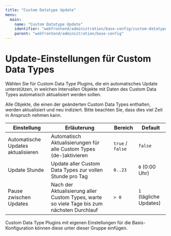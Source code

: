 ```yaml
---
title: "Custom Datatype Update"
menu:
  main:
    name: "Custom Datatype Update"
    identifier: "webfrontend/administration/base-config/custom-datatype-update"
    parent: "webfrontend/administration/base-config"
---
```


# Update-Einstellungen für Custom Data Types

Wählen Sie für Custom Data Type Plugins, die ein automatisches Update unterstützen, in welchen Intervallen Objekte mit Daten des Custom Data Types automatisch aktualisiert werden sollen.

Alle Objekte, die einen der geänderten Custom Data Types enthalten, werden aktualisiert und neu indiziert. Bitte beachten Sie, dass dies viel Zeit in Anspruch nehmen kann.

| Einstellung | Erläuterung | Bereich | Default |
| --- | --- | --- | --- |
| Automatische Updates aktualisieren | Automatisch Aktualisierungen für alle Custom Types (de-)aktivieren | `true` / `false` | `false` |
| Update Stunde | Update aller Custom Data Types zur vollen Stunde pro Tag| `0..23` | `0` (0:00 Uhr) |
| Pause zwischen Updates | Nach der Aktualisierung aller Custom Types, warte so viele Tage bis zum nächsten Durchlauf | `> 0` | `1` (tägliche Updates) |

Custom Data Type Plugins mit eigenen Einstellungen für die Basis-Konfiguration können diese unter dieser Gruppe einfügen.